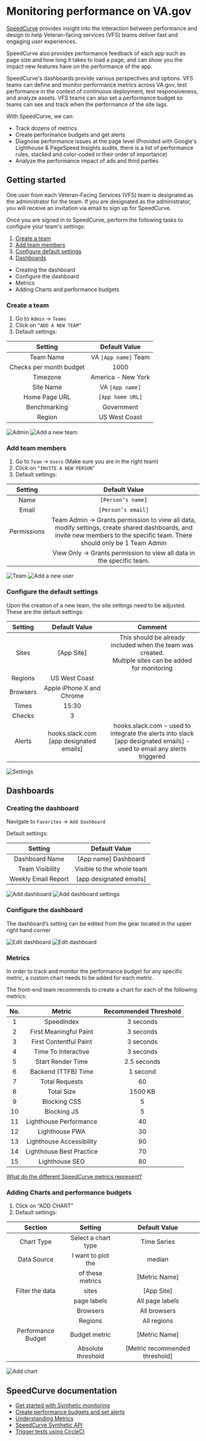 # Monitoring performance on VA.gov

[SpeedCurve](https://www.speedcurve.com) provides insight into the interaction between performance and design to help Veteran-facing services (VFS) teams deliver fast and engaging user experiences.

SpeedCurve also provides performance feedback of each app such as page size and how long it takes to load a page, and can show you the impact new features have on the performance of the app.

SpeedCurve's dashboards provide various perspectives and options. VFS teams can define and monitor performance metrics across VA.gov, test performance in the context of continuous deployment, test responsiveness, and analyze assets. VFS teams can also set a performance budget so teams can see and track when the performance of the site lags.

With SpeedCurve, we can:

- Track dozens of metrics
- Create performance budgets and get alerts
- Diagnose performance issues at the page level (Provided with Google's Lighthouse & PageSpeed Insights audits, there is a list of performance rules, stacked and color-coded in their order of importance)
- Analyze the performance impact of ads and third parties

## Getting started

One user from each Veteran-Facing Services (VFS) team is designated as the administrator for the team. If you are designated as the administrator, you will receive an invitation via email to sign up for SpeedCurve.

Once you are signed in to SpeedCurve, perform the following tasks to configure your team's settings:

1. [Create a team](#create-a-team)
2. [Add team members](#add-team-member)
3. [Configure default settings](#default-settings)
4. [Dashboards](#dashboards)

- Creating the dashboard
- Configure the dashboard
- Metrics
- Adding Charts and performance budgets

### Create a team <a name='create-a-team'></a>

1. Go to `Admin` -> `Teams`
2. Click on `“ADD A NEW TEAM”`
3. Default settings:

|         Setting         |    Default Value     |
| :---------------------: | :------------------: |
|        Team Name        | VA `[App name]` Team |
| Checks per month budget |         1000         |
|        Timezone         |  America - New York  |
|        Site Name        |   VA `[App name]`    |
|      Home Page URL      |   `[App home URL]`   |
|      Benchmarking       |      Government      |
|         Region          |    US West Coast     |

![Admin](../../images/speedCurve-admin.png)
![Add a new team](../../images/speedCurve-add-a-new-team.png)

### Add team members <a name='add-team-member'></a>

1. Go to `Team` -> `Users` (Make sure you are in the right team)
2. Click on `“INVITE A NEW PERSON”`
3. Default settings:

|   Setting   |                                                                                Default Value                                                                                |
| :---------: | :-------------------------------------------------------------------------------------------------------------------------------------------------------------------------: |
|    Name     |                                                                              `[Person’s name]`                                                                              |
|    Email    |                                                                             `[Person’s email]`                                                                              |
| Permissions | Team Admin -> Grants permission to view all data, modify settings, create shared dashboards, and invite new members to the specific team. There should only be 1 Team Admin |
|             |                                                    View Only -> Grants permission to view all data in the specific team.                                                    |

![Team](../../images/speedCurve-teams.png)
![Add a new user](../../images/speedCurve-add-a-new-user.png)

### Configure the default settings <a name='default-settings'></a>

Upon the creation of a new team, the site settings need to be adjusted. These are the default settings:

| Setting  |               Default Value                |                                                          Comment                                                          |
| :------: | :----------------------------------------: | :-----------------------------------------------------------------------------------------------------------------------: |
|  Sites   |                 [App Site]                 |         This should be already included when the team was created.<BR>Multiple sites can be added for monitoring          |
| Regions  |               US West Coast                |                                                                                                                           |
| Browsers |         Apple iPhone X and Chrome          |                                                                                                                           |
|  Times   |                   15:30                    |                                                                                                                           |
|  Checks  |                     3                      |                                                                                                                           |
|  Alerts  | hooks.slack.com<BR>[app designated emails] | hooks.slack.com - used to integrate the alerts into slack<BR>[app designated emails] - used to email any alerts triggered |

![Settings](../../images/speedCurve-settings.png)

## Dashboards <a name='dashboards'></a>

### Creating the dashboard

Navigate to `Favorites` -> `Add Dashboard`

Default settings:

|       Setting       |       Default Value       |
| :-----------------: | :-----------------------: |
|   Dashboard Name    |   [App name] Dashboard    |
|   Team Visibility   | Visible to the whole team |
| Weekly Email Report |  [app designated emails]  |

![Add dashboard](../../images/speedCurve-add-dashboard.png)
![Add dashboard settings](../../images/speedCurve-add-dashboard-settings.png)

### Configure the dashboard

The dashboard’s setting can be edited from the gear located in the upper right hand corner

![Edit dashboard](../../images/speedCurve-edit-dashboard.png)
![Edit dashboard](../../images/speedCurve-gear-dashboard.png)

### Metrics

In order to track and monitor the performance budget for any specific metric, a custom chart needs to be added for each metric.

The front-end team recommends to create a chart for each of the following metrics:

| No. |          Metric          | Recommended Threshold |
| :-: | :----------------------: | :-------------------: |
|  1  |        SpeedIndex        |       3 seconds       |
|  2  |  First Meaningful Paint  |       3 seconds       |
|  3  |  First Contentful Paint  |       3 seconds       |
|  4  |   Time To Interactive    |       3 seconds       |
|  5  |    Start Render Time     |      2.5 seconds      |
|  6  |   Backend (TTFB) Time    |       1 second        |
|  7  |      Total Requests      |          60           |
|  8  |        Total Size        |        1500 KB        |
|  9  |       Blocking CSS       |           5           |
| 10  |       Blocking JS        |           5           |
| 11  |  Lighthouse Performance  |          40           |
| 12  |      Lighthouse PWA      |          30           |
| 13  | Lighthouse Accessibility |          90           |
| 14  | Lighthouse Best Practice |          70           |
| 15  |      Lighthouse SEO      |          80           |

[What do the different SpeedCurve metrics represent?](https://support.speedcurve.com/en/articles/74078-what-do-the-different-speedcurve-metrics-represent)

### Adding Charts and performance budgets

1. Click on “ADD CHART”
2. Default settings:

|      Section       |       Setting       |         Default Value          |
| :----------------: | :-----------------: | :----------------------------: |
|     Chart Type     | Select a chart type |          Time Series           |
|    Data Source     | I want to plot the  |             median             |
|                    |  of these metrics   |         [Metric Name]          |
|  Filter the data   |        sites        |           [App Site]           |
|                    |     page labels     |        All page labels         |
|                    |      Browsers       |          All browsers          |
|                    |       Regions       |          All regions           |
| Performance Budget |    Budget metric    |         [Metric Name]          |
|                    | Absolute threshold  | [Metric recommended threshold] |

![Add chart](../../images/speedCurve-add-chart.png)

## SpeedCurve documentation

- [Get started with Synthetic monitoring](https://support.speedcurve.com/en/articles/946252-get-started-with-synthetic-monitoring)
- [Create performance budgets and set alerts](https://support.speedcurve.com/en/articles/1539827-create-performance-budgets-and-set-alerts)
- [Understanding Metrics](https://support.speedcurve.com/en/collections/21148-understanding-metrics)
- [SpeedCurve Synthetic API](https://support.speedcurve.com/en/articles/415403-synthetic-api)
- [Trigger tests using CircleCI](https://support.speedcurve.com/en/articles/992851-trigger-tests-using-circleci)
